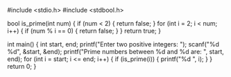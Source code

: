 #include <stdio.h>
#include <stdbool.h>

bool is_prime(int num) {
    if (num < 2) {
        return false;
    }
    for (int i = 2; i < num; i++) {
        if (num % i == 0) {
            return false;
        }
    }
    return true;
}

int main() {
    int start, end;
    printf("Enter two positive integers: ");
    scanf("%d %d", &start, &end);
    printf("Prime numbers between %d and %d are: ", start, end);
    for (int i = start; i <= end; i++) {
        if (is_prime(i)) {
            printf("%d ", i);
        }
    }
    return 0;
}
